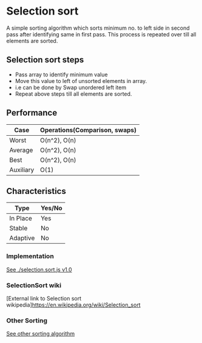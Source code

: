 # Selection sort
A simple sorting algorithm which sorts minimum no. to left side in second pass after identifying same in first pass.
This process is repeated over till all elements are sorted.

## Selection sort steps
- Pass array to identify minimum value
- Move this value to left of unsorted elements in array.
- i.e can be done by Swap unordered left item
- Repeat above steps till all elements are sorted.

## Performance
| Case        | Operations(Comparison, swaps) |
| ----------- | ----------------------------- |
| Worst       | O(n^2), O(n)                  |
| Average     | O(n^2), O(n)                  |
| Best        | O(n^2), O(n)                  |
| Auxiliary   | O(1)                          |

## Characteristics
| Type       | Yes/No    |
| ---------- | --------- |
| In Place   | Yes       |
| Stable     | No        |
| Adaptive   | No        |

### Implementation
[See ./selection.sort.js v1.0](selection.sort.js)

### SelectionSort wiki
[External link to Selection sort wikipedia]https://en.wikipedia.org/wiki/Selection_sort

### Other Sorting
[See other sorting algorithm](../)
